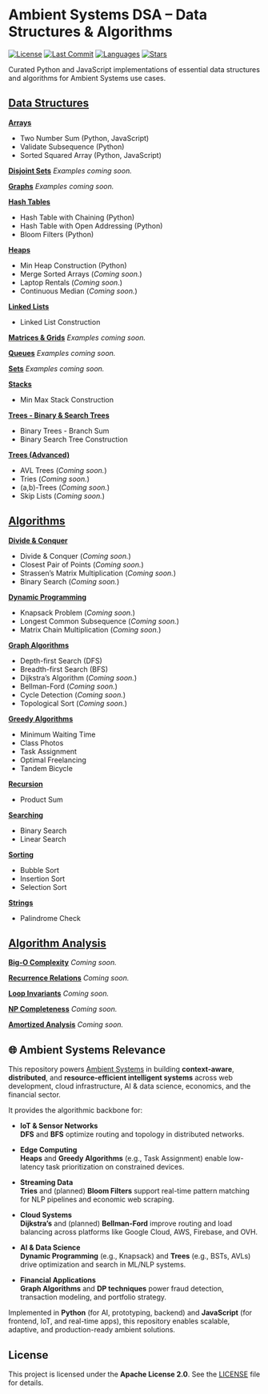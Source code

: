 # Ambient Systems DSA – Data Structures & Algorithms

[![License](https://img.shields.io/github/license/EngineerID/Ambient-Systems-DSA)](./LICENSE)
[![Last Commit](https://img.shields.io/github/last-commit/EngineerID/Ambient-Systems-DSA)](https://github.com/EngineerID/Ambient-Systems-DSA/commits/master)
[![Languages](https://img.shields.io/github/languages/top/EngineerID/Ambient-Systems-DSA)](https://github.com/EngineerID/Ambient-Systems-DSA)
[![Stars](https://img.shields.io/github/stars/EngineerID/Ambient-Systems-DSA?style=social)](https://github.com/EngineerID/Ambient-Systems-DSA/stargazers)

Curated Python and JavaScript implementations of essential data structures and algorithms for Ambient Systems use cases.

## [Data Structures](./Data-Structures)

**[Arrays](./Data-Structures/Arrays)**
* Two Number Sum (Python, JavaScript)
* Validate Subsequence (Python)
* Sorted Squared Array (Python, JavaScript)

**[Disjoint Sets](./Data-Structures/Disjoint%20Sets)**
_Examples coming soon._

**[Graphs](./Data-Structures/Graphs)**
_Examples coming soon._

**[Hash Tables](./Data-Structures/Hash%20Tables)**
* Hash Table with Chaining (Python)
* Hash Table with Open Addressing  (Python)
* Bloom Filters (Python)

**[Heaps](./Data-Structures/Heaps)**
* Min Heap Construction (Python)
* Merge Sorted Arrays (_Coming soon._)
* Laptop Rentals  (_Coming soon._)
* Continuous Median (_Coming soon._)

**[Linked Lists](./Data-Structures/Linked%20Lists)**
* Linked List Construction

**[Matrices & Grids](./Data-Structures/Matrices%20&%20Grids)**
_Examples coming soon._

**[Queues](./Data-Structures/Queues)**
_Examples coming soon._

**[Sets](./Data-Structures/Sets)**
_Examples coming soon._

**[Stacks](./Data-Structures/Stacks)**
* Min Max Stack Construction

**[Trees - Binary & Search Trees](./Data-Structures/Trees)**
* Binary Trees - Branch Sum
* Binary Search Tree Construction

**[Trees (Advanced)](./Data-Structures/Advanced%20Trees)**
* AVL Trees (_Coming soon._)
* Tries (_Coming soon._)
* (a,b)-Trees (_Coming soon._)
* Skip Lists (_Coming soon._)

## [Algorithms](./Algorithms)

**[Divide & Conquer](./Algorithms/Divide%20&%20Conquer)**
* Divide & Conquer (_Coming soon._)
* Closest Pair of Points (_Coming soon._)
* Strassen’s Matrix Multiplication (_Coming soon._)
* Binary Search (_Coming soon._)

**[Dynamic Programming](./Algorithms/Dynamic%20Programming)**
* Knapsack Problem (_Coming soon._)
* Longest Common Subsequence (_Coming soon._)
* Matrix Chain Multiplication (_Coming soon._)

**[Graph Algorithms](./Algorithms/Graphs)**
* Depth-first Search (DFS)
* Breadth-first Search (BFS)
* Dijkstra’s Algorithm (_Coming soon._)
* Bellman-Ford (_Coming soon._)
* Cycle Detection (_Coming soon._)
* Topological Sort (_Coming soon._)

**[Greedy Algorithms](./Algorithms/Greedy%20Algorithms)**
* Minimum Waiting Time  
* Class Photos  
* Task Assignment  
* Optimal Freelancing  
* Tandem Bicycle

**[Recursion](./Algorithms/Recursion)**
* Product Sum

**[Searching](./Algorithms/Searching)**
* Binary Search
* Linear Search

**[Sorting](./Algorithms/Sorting)**
* Bubble Sort
* Insertion Sort
* Selection Sort

**[Strings](./Algorithms/Strings)**
* Palindrome Check

## [Algorithm Analysis](./Algorithm-Analysis)

**[Big-O Complexity](./Algorithm-Analysis/BigO%20TimeSpace.md)** _Coming soon._

**[Recurrence Relations](./Algorithm-Analysis/Recurrence_Relations.md)** _Coming soon._

**[Loop Invariants](./Algorithm-Analysis/Loop_Invariants.md)** _Coming soon._

**[NP Completeness](./Algorithm-Analysis/NP_Completeness.md)** _Coming soon._

**[Amortized Analysis](./Algorithm-Analysis/Amortized_Analysis.md)** _Coming soon._


## 🌐 Ambient Systems Relevance

This repository powers [Ambient Systems](https://www.ambientsystems.ai) in building **context-aware**, **distributed**, and **resource-efficient intelligent systems** across web development, cloud infrastructure, AI & data science, economics, and the financial sector.

It provides the algorithmic backbone for:

- **IoT & Sensor Networks**  
  **DFS** and **BFS** optimize routing and topology in distributed networks.

- **Edge Computing**  
  **Heaps** and **Greedy Algorithms** (e.g., Task Assignment) enable low-latency task prioritization on constrained devices.

- **Streaming Data**  
  **Tries** and (planned) **Bloom Filters** support real-time pattern matching for NLP pipelines and economic web scraping.

- **Cloud Systems**  
  **Dijkstra’s** and (planned) **Bellman-Ford** improve routing and load balancing across platforms like Google Cloud, AWS, Firebase, and OVH.

- **AI & Data Science**  
  **Dynamic Programming** (e.g., Knapsack) and **Trees** (e.g., BSTs, AVLs) drive optimization and search in ML/NLP systems.

- **Financial Applications**  
  **Graph Algorithms** and **DP techniques** power fraud detection, transaction modeling, and portfolio strategy.

Implemented in **Python** (for AI, prototyping, backend) and **JavaScript** (for frontend, IoT, and real-time apps), this repository enables scalable, adaptive, and production-ready ambient solutions.


## License
This project is licensed under the **Apache License 2.0**.
See the [LICENSE](./LICENSE) file for details.
